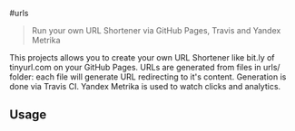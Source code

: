 #urls
> Run your own URL Shortener via GitHub Pages, Travis and Yandex Metrika

This projects allows you to create your own URL Shortener like bit.ly of tinyurl.com on your GitHub Pages.
URLs are generated from files in urls/ folder: each file will generate URL redirecting to it's content. 
Generation is done via Travis CI. Yandex Metrika is used to watch clicks and analytics.

## Usage
